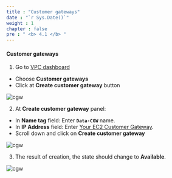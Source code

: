 ```yaml
---
title : "Customer gateways"
date : "`r Sys.Date()`"
weight : 1
chapter : false
pre : " <b> 4.1 </b> "
---
```


#### Customer gateways

1. Go to [VPC dashboard](https://console.aws.amazon.com/vpcconsole/)
  + Choose **Customer gateways**
  + Click at **Create customer gateway** button

![cgw](/aws-fcj/images/4.sitetositevpn/cgw-01.png)

2. At **Create customer gateway** panel:
  + In **Name tag** field: Enter **`Data-CGW`** name.
  + In **IP Address** field: Enter [Your EC2 Customer Gateway](/3-DataServer/3.6-createec2#public-customer-gateway-ip).
  + Scroll down and click on **Create customer gateway**


 
![cgw](/aws-fcj/images/4.sitetositevpn/cgw-02.png)

3. The result of creation, the state should change to **Available**.
 
![cgw](/aws-fcj/images/4.sitetositevpn/cgw-03.png)